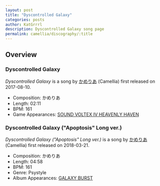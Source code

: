 ```yaml
---
layout: post
title: "Dyscontrolled Galaxy"
categories: posts
author: KatGrrrl
description: Dyscontrolled Galaxy song page
permalink: camellia/discography/:title
---
```


## Overview

### Dyscontrolled Galaxy

*Dyscontrolled Galaxy* is a song by [かめりあ](/camellia) (Camellia) first released on 2017-08-10.

* Composition: かめりあ
* Length: 02:11
* BPM: 161
* Game Appearances: [SOUND VOLTEX IV HEAVENLY HAVEN](https://remywiki.com/AC_SDVX_IV)

### Dyscontrolled Galaxy ("Apoptosis" Long ver.)

*Dyscontrolled Galaxy ("Apoptosis" Long ver.)* is a song by [かめりあ](/camellia) (Camellia) first released on 2018-03-21.

* Composition: かめりあ
* Length: 04:58
* BPM: 161
* Genre: Psystyle
* Album Appearances: [GALAXY BURST](<{% link postsInclude/_posts/camellia/albums/GALAXY-BURST/2023-12-21-GALAXY-BURST.md %}>)
